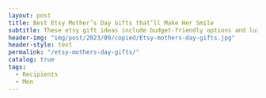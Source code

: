 ```yaml
---
layout: post
title: Best Etsy Mother’s Day Gifts that’ll Make Her Smile
subtitle: These etsy gift ideas include budget-friendly options and luxuries to splurge on for her. From unique gifts featuring photos of her favorite two to sentimental and one-of-a-kind items, she’s sure to love whatever you choose to give her from the etsy gift guide on this Mother’s Day.
header-img: "img/post/2023/09/copied/Etsy-mothers-day-gifts.jpg"
header-style: text
permalink: "/etsy-mothers-day-gifts/"
catalog: true
tags:
  - Recipients 
  - Men
---             
```

